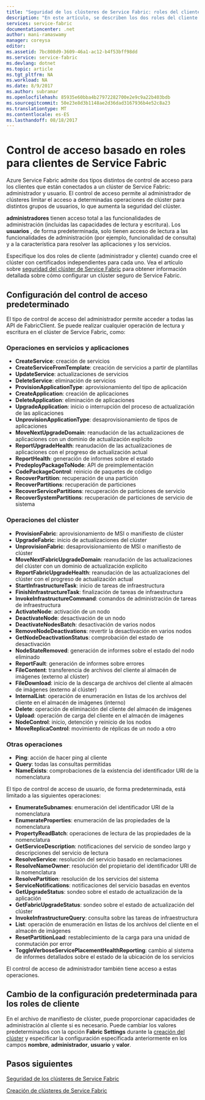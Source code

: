 ```yaml
---
title: "Seguridad de los clústeres de Service Fabric: roles del cliente | Microsoft Docs"
description: "En este artículo, se describen los dos roles del cliente y los permisos que otorga cada uno de ellos."
services: service-fabric
documentationcenter: .net
author: mani-ramaswamy
manager: coreysa
editor: 
ms.assetid: 7bc808d9-3609-46a1-ac12-b4f53bff98dd
ms.service: service-fabric
ms.devlang: dotnet
ms.topic: article
ms.tgt_pltfrm: NA
ms.workload: NA
ms.date: 8/9/2017
ms.author: subramar
ms.openlocfilehash: 85935e60bba4b27972282700e2e9c9a22b403bdb
ms.sourcegitcommit: 50e23e8d3b1148ae2d36dad3167936b4e52c8a23
ms.translationtype: MT
ms.contentlocale: es-ES
ms.lasthandoff: 08/18/2017
---
```

# <a name="role-based-access-control-for-service-fabric-clients"></a>Control de acceso basado en roles para clientes de Service Fabric
Azure Service Fabric admite dos tipos distintos de control de acceso para los clientes que están conectados a un clúster de Service Fabric: administrador y usuario. El control de acceso permite al administrador de clústeres limitar el acceso a determinadas operaciones de clúster para distintos grupos de usuarios, lo que aumenta la seguridad del clúster.  

**administradores** tienen acceso total a las funcionalidades de administración (incluidas las capacidades de lectura y escritura). Los **usuarios** , de forma predeterminada, solo tienen acceso de lectura a las funcionalidades de administración (por ejemplo, funcionalidad de consulta) y a la característica para resolver las aplicaciones y los servicios.

Especifique los dos roles de cliente (administrador y cliente) cuando cree el clúster con certificados independientes para cada uno. Vea el artículo sobre [seguridad del clúster de Service Fabric](service-fabric-cluster-security.md) para obtener información detallada sobre cómo configurar un clúster seguro de Service Fabric.

## <a name="default-access-control-settings"></a>Configuración del control de acceso predeterminado
El tipo de control de acceso del administrador permite acceder a todas las API de FabricClient. Se puede realizar cualquier operación de lectura y escritura en el clúster de Service Fabric, como:

### <a name="application-and-service-operations"></a>Operaciones en servicios y aplicaciones
* **CreateService**: creación de servicios                             
* **CreateServiceFromTemplate**: creación de servicios a partir de plantillas                             
* **UpdateService**: actualizaciones de servicios                             
* **DeleteService**: eliminación de servicios                             
* **ProvisionApplicationType**: aprovisionamiento del tipo de aplicación                             
* **CreateApplication**: creación de aplicaciones                               
* **DeleteApplication**: eliminación de aplicaciones                             
* **UpgradeApplication**: inicio o interrupción del proceso de actualización de las aplicaciones                             
* **UnprovisionApplicationType**: desaprovisionamiento de tipos de aplicaciones                             
* **MoveNextUpgradeDomain**: reanudación de las actualizaciones de aplicaciones con un dominio de actualización explícito                             
* **ReportUpgradeHealth**: reanudación de las actualizaciones de aplicaciones con el progreso de actualización actual                             
* **ReportHealth**: generación de informes sobre el estado                             
* **PredeployPackageToNode**: API de preimplementación                            
* **CodePackageControl**: reinicio de paquetes de código                             
* **RecoverPartition**: recuperación de una partición                             
* **RecoverPartitions**: recuperación de particiones                             
* **RecoverServicePartitions**: recuperación de particiones de servicio                             
* **RecoverSystemPartitions**: recuperación de particiones de servicio de sistema                             

### <a name="cluster-operations"></a>Operaciones del clúster
* **ProvisionFabric**: aprovisionamiento de MSI o manifiesto de clúster                             
* **UpgradeFabric**: inicio de actualizaciones del clúster                             
* **UnprovisionFabric**: desaprovisionamiento de MSI o manifiesto de clúster                         
* **MoveNextFabricUpgradeDomain**: reanudación de las actualizaciones del clúster con un dominio de actualización explícito                             
* **ReportFabricUpgradeHealth**: reanudación de las actualizaciones del clúster con el progreso de actualización actual                             
* **StartInfrastructureTask**: inicio de tareas de infraestructura                             
* **FinishInfrastructureTask**: finalización de tareas de infraestructura                             
* **InvokeInfrastructureCommand**: comandos de administración de tareas de infraestructura                              
* **ActivateNode**: activación de un nodo                             
* **DeactivateNode**: desactivación de un nodo                             
* **DeactivateNodesBatch**: desactivación de varios nodos                             
* **RemoveNodeDeactivations**: revertir la desactivación en varios nodos                             
* **GetNodeDeactivationStatus**: comprobación del estado de desactivación                             
* **NodeStateRemoved**: generación de informes sobre el estado del nodo eliminado                             
* **ReportFault**: generación de informes sobre errores                             
* **FileContent**: transferencia de archivos del cliente al almacén de imágenes (externo al clúster)                             
* **FileDownload**: inicio de la descarga de archivos del cliente al almacén de imágenes (externo al clúster)                             
* **InternalList**: operación de enumeración en listas de los archivos del cliente en el almacén de imágenes (interno)                             
* **Delete**: operación de eliminación del cliente del almacén de imágenes                              
* **Upload**: operación de carga del cliente en el almacén de imágenes                             
* **NodeControl**: inicio, detención y reinicio de los nodos                             
* **MoveReplicaControl**: movimiento de réplicas de un nodo a otro                             

### <a name="miscellaneous-operations"></a>Otras operaciones
* **Ping**: acción de hacer ping al cliente                             
* **Query**: todas las consultas permitidas
* **NameExists**: comprobaciones de la existencia del identificador URI de la nomenclatura                             

El tipo de control de acceso de usuario, de forma predeterminada, está limitado a las siguientes operaciones: 

* **EnumerateSubnames**: enumeración del identificador URI de la nomenclatura                             
* **EnumerateProperties**: enumeración de las propiedades de la nomenclatura                             
* **PropertyReadBatch**: operaciones de lectura de las propiedades de la nomenclatura                             
* **GetServiceDescription**: notificaciones del servicio de sondeo largo y descripciones del servicio de lectura                             
* **ResolveService**: resolución del servicio basado en reclamaciones                             
* **ResolveNameOwner**: resolución del propietario del identificador URI de la nomenclatura                             
* **ResolvePartition**: resolución de los servicios del sistema                             
* **ServiceNotifications**: notificaciones del servicio basadas en eventos                             
* **GetUpgradeStatus**: sondeo sobre el estado de actualización de la aplicación                             
* **GetFabricUpgradeStatus**: sondeo sobre el estado de actualización del clúster                             
* **InvokeInfrastructureQuery**: consulta sobre las tareas de infraestructura                             
* **List**: operación de enumeración en listas de los archivos del cliente en el almacén de imágenes                             
* **ResetPartitionLoad**: restablecimiento de la carga para una unidad de conmutación por error                             
* **ToggleVerboseServicePlacementHealthReporting**: cambio al sistema de informes detallados sobre el estado de la ubicación de los servicios                             

El control de acceso de administrador también tiene acceso a estas operaciones.

## <a name="changing-default-settings-for-client-roles"></a>Cambio de la configuración predeterminada para los roles de cliente
En el archivo de manifiesto de clúster, puede proporcionar capacidades de administración al cliente si es necesario. Puede cambiar los valores predeterminados con la opción **Fabric Settings** durante la [creación del clúster](service-fabric-cluster-creation-via-portal.md) y especificar la configuración especificada anteriormente en los campos **nombre**, **administrador**, **usuario** y **valor**.

## <a name="next-steps"></a>Pasos siguientes
[Seguridad de los clústeres de Service Fabric](service-fabric-cluster-security.md)

[Creación de clústeres de Service Fabric](service-fabric-cluster-creation-via-portal.md)

